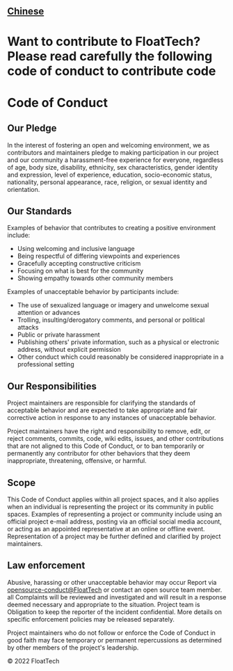 ## [Chinese](https://github.com/FloatTech/.github/blob/main/CODE_OF_CONDUCT_CN.md)
# Want to contribute to FloatTech? Please read carefully the following code of conduct to contribute code
# Code of Conduct

## Our Pledge

In the interest of fostering an open and welcoming environment, we as
contributors and maintainers pledge to making participation in our project and
our community a harassment-free experience for everyone, regardless of age, body
size, disability, ethnicity, sex characteristics, gender identity and expression,
level of experience, education, socio-economic status, nationality, personal
appearance, race, religion, or sexual identity and orientation.

## Our Standards

Examples of behavior that contributes to creating a positive environment
include:

* Using welcoming and inclusive language
* Being respectful of differing viewpoints and experiences
* Gracefully accepting constructive criticism
* Focusing on what is best for the community
* Showing empathy towards other community members

Examples of unacceptable behavior by participants include:

* The use of sexualized language or imagery and unwelcome sexual attention or
  advances
* Trolling, insulting/derogatory comments, and personal or political attacks
* Public or private harassment
* Publishing others' private information, such as a physical or electronic
  address, without explicit permission
* Other conduct which could reasonably be considered inappropriate in a
  professional setting

## Our Responsibilities

Project maintainers are responsible for clarifying the standards of acceptable
behavior and are expected to take appropriate and fair corrective action in
response to any instances of unacceptable behavior.

Project maintainers have the right and responsibility to remove, edit, or
reject comments, commits, code, wiki edits, issues, and other contributions
that are not aligned to this Code of Conduct, or to ban temporarily or
permanently any contributor for other behaviors that they deem inappropriate,
threatening, offensive, or harmful.

## Scope

This Code of Conduct applies within all project spaces, and it also applies when
an individual is representing the project or its community in public spaces.
Examples of representing a project or community include using an official
project e-mail address, posting via an official social media account, or acting
as an appointed representative at an online or offline event. Representation of
a project may be further defined and clarified by project maintainers.

## Law enforcement

Abusive, harassing or other unacceptable behavior may occur
Report via [opensource-conduct@FloatTech](mailto:a15964199298@163.com) or contact an open source team member. all
Complaints will be reviewed and investigated and will result in a response
deemed necessary and appropriate to the situation. Project team is
Obligation to keep the reporter of the incident confidential.
More details on specific enforcement policies may be released separately.

Project maintainers who do not follow or enforce the Code of Conduct in good
faith may face temporary or permanent repercussions as determined by other
members of the project's leadership.

© 2022 FloatTech
